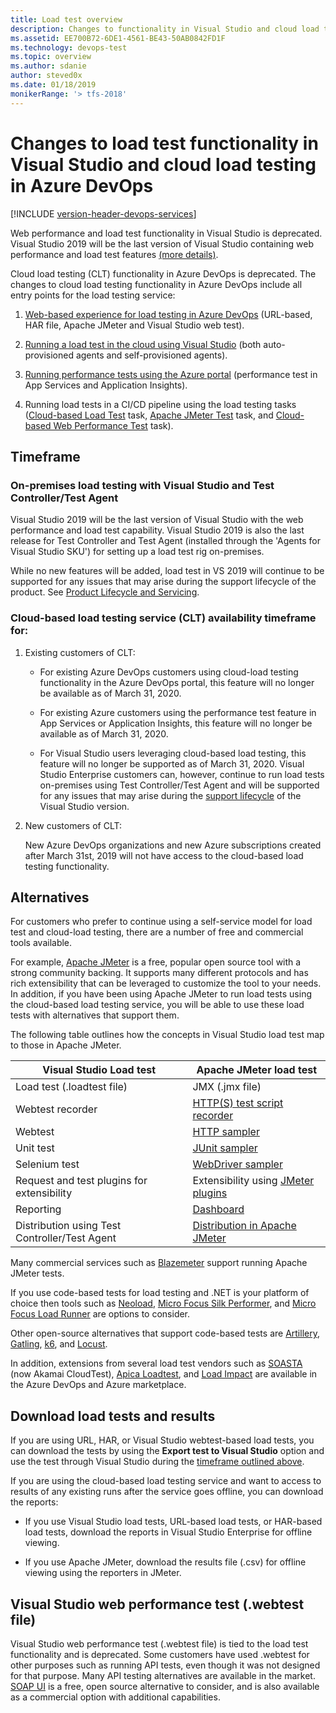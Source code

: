 ```yaml
---
title: Load test overview
description: Changes to functionality in Visual Studio and cloud load testing in Azure DevOps
ms.assetid: EE700B72-6DE1-4561-BE43-50AB0842FD1F
ms.technology: devops-test
ms.topic: overview
ms.author: sdanie
author: steved0x
ms.date: 01/18/2019
monikerRange: '> tfs-2018'
---
```


# Changes to load test functionality in Visual Studio and cloud load testing in Azure DevOps

[!INCLUDE [version-header-devops-services](../includes/version-header-devops-services.md)] 

Web performance and load test functionality in Visual Studio is deprecated.
Visual Studio 2019 will be the last version of Visual Studio containing web performance and load test features
[(more details)](https://docs.microsoft.com/visualstudio/releases/2019/release-notes-preview).

Cloud load testing (CLT) functionality in Azure DevOps is deprecated.
The changes to cloud load testing functionality in Azure DevOps include all entry points for the load testing service:

1. [Web-based experience for load testing in Azure DevOps](get-started-simple-cloud-load-test.md) (URL-based, HAR file, Apache JMeter and Visual Studio web test).

1. [Running a load test in the cloud using Visual Studio](getting-started-with-performance-testing.md) (both auto-provisioned agents and self-provisioned agents).

1. [Running performance tests using the Azure portal](app-service-web-app-performance-test.md) (performance test in App Services and Application Insights).

1. Running load tests in a CI/CD pipeline using the load testing tasks ([Cloud-based Load Test](../../pipelines/tasks/test/cloud-based-load-test.md) task,
   [Apache JMeter Test](../../pipelines/tasks/test/run-jmeter-load-test.md) task, and [Cloud-based Web Performance Test](../../pipelines/tasks/test/cloud-based-web-performance-test.md) task). 

<a name="timeframe"></a>
## Timeframe 

### On-premises load testing with Visual Studio and Test Controller/Test Agent

Visual Studio 2019 will be the last version of Visual Studio with the web performance and load test capability.
Visual Studio 2019 is also the last release for Test Controller and Test Agent (installed through the 'Agents for Visual Studio SKU')
for setting up a load test rig on-premises.

While no new features will be added, load test in VS 2019 will continue to be supported for any issues that may
arise during the support lifecycle of the product. See [Product Lifecycle and Servicing](https://docs.microsoft.com/visualstudio/productinfo/vs-servicing-vs). 
 
### Cloud-based load testing service (CLT) availability timeframe for:

1. Existing customers of CLT:

   * For existing Azure DevOps customers using cloud-load testing functionality in the Azure DevOps portal,
     this feature will no longer be available as of March 31, 2020.  

   * For existing Azure customers using the performance test feature in App Services or Application Insights,
     this feature will no longer be available as of March 31, 2020. 

   * For Visual Studio users leveraging cloud-based load testing, this feature will no longer be supported
     as of March 31, 2020. Visual Studio Enterprise customers can, however, continue to run load tests on-premises
     using Test Controller/Test Agent and will be supported for any issues that may arise during the
     [support lifecycle](https://docs.microsoft.com/visualstudio/productinfo/vs-servicing-vs) of the Visual Studio version.  
 
1. New customers of CLT:

   New Azure DevOps organizations and new Azure subscriptions created after March 31st, 2019
   will not have access to the cloud-based load testing functionality. 

## Alternatives

For customers who prefer to continue using a self-service model for load test and cloud-load testing,
there are a number of free and commercial tools available.

For example, [Apache JMeter](https://jmeter.apache.org) is a free, popular open source tool with a strong community backing.
It supports many different protocols and has rich extensibility that can be leveraged to customize the tool to your needs.
In addition, if you have been using Apache JMeter to run load tests using the cloud-based load testing service,
you will be able to use these load tests with alternatives that support them.

The following table outlines how the concepts in Visual Studio load test map to those in Apache JMeter.

| Visual Studio Load test | Apache JMeter load test |
| --- | --- |
|Load test (.loadtest file) | JMX (.jmx file) |
|Webtest recorder | [HTTP(S) test script recorder](https://jmeter.apache.org/usermanual/component_reference.html) |
|Webtest | [HTTP sampler](https://jmeter.apache.org/usermanual/component_reference.html#HTTP_Request) |
|Unit test | [JUnit sampler](https://jmeter.apache.org/usermanual/junitsampler_tutorial.html) |
|Selenium test | [WebDriver sampler](https://jmeter-plugins.org/wiki/WebDriverTutorial/) |
|Request and test plugins for extensibility | Extensibility using [JMeter plugins](https://jmeter-plugins.org/) |
|Reporting | [Dashboard](https://jmeter.apache.org/usermanual/generating-dashboard.html) |
|Distribution using Test Controller/Test Agent | [Distribution in Apache JMeter](https://jmeter.apache.org/usermanual/jmeter_distributed_testing_step_by_step.html) |

Many commercial services such as [Blazemeter](https://www.blazemeter.com/) support running Apache JMeter tests.
 
If you use code-based tests for load testing and .NET is your platform of choice then tools such as
[Neoload](https://www.neotys.com/neoload/overview), [Micro Focus Silk Performer](https://www.microfocus.com/products/silk-portfolio/silk-performer/),
and [Micro Focus Load Runner](https://www.microfocus.com/products/loadrunner-load-testing/overview) are options to consider.

Other open-source alternatives that support code-based tests are [Artillery](https://artillery.io/), [Gatling](https://gatling.io/), [k6](https://k6.io/), and [Locust](https://locust.io/).

In addition, extensions from several load test vendors such as [SOASTA](https://marketplace.visualstudio.com/items?itemName=SOASTA.SOASTA-Extension)
(now Akamai CloudTest), [Apica Loadtest](https://marketplace.visualstudio.com/items?itemName=apicasystem.apica-loadtest), and
[Load Impact](https://marketplace.visualstudio.com/items?itemName=julienstroheker.loadimpact) are available in the Azure DevOps and Azure marketplace.


## Download load tests and results

If you are using URL, HAR, or Visual Studio webtest-based load tests, you can download the tests
by using the **Export test to Visual Studio** option and use the test through Visual Studio during the
[timeframe outlined above](#timeframe).

If you are using the cloud-based load testing service and want to access to results of any
existing runs after the service goes offline, you can download the reports:

* If you use Visual Studio load tests, URL-based load tests, or HAR-based load tests, download the reports in Visual Studio Enterprise for offline viewing. 

* If you use Apache JMeter, download the results file (.csv) for offline viewing using the reporters in JMeter.

## Visual Studio web performance test (.webtest file) 

Visual Studio web performance test (.webtest file) is tied to the load test
functionality and is deprecated. Some customers have used .webtest for other purposes
such as running API tests, even though it was not designed for that purpose.
Many API testing alternatives are available in the market. [SOAP UI](https://www.soapui.org/) is a free,
open source alternative to consider, and is also available as a commercial option with additional capabilities.


